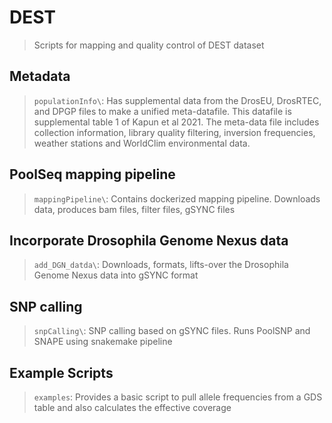 # DEST
  > Scripts for mapping and quality control of DEST dataset

## Metadata
  > `populationInfo\`: Has supplemental data from the DrosEU, DrosRTEC, and DPGP files to make a unified meta-datafile. This datafile is
  supplemental table 1 of Kapun et al 2021. The meta-data file includes collection information, library quality filtering, inversion frequencies,
  weather stations and WorldClim environmental data.

## PoolSeq mapping pipeline
  > `mappingPipeline\`: Contains dockerized mapping pipeline. Downloads data, produces bam files, filter files, gSYNC files

## Incorporate Drosophila Genome Nexus data
  > `add_DGN_datda\`: Downloads, formats, lifts-over the Drosophila Genome Nexus data into gSYNC format

## SNP calling
  > `snpCalling\`: SNP calling based on gSYNC files. Runs PoolSNP and SNAPE using snakemake pipeline

## Example Scripts
  > `examples`: Provides a basic script to pull allele frequencies from a GDS table and also calculates the effective coverage
